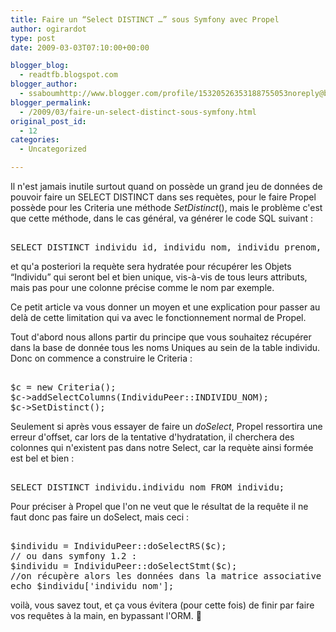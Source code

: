 ```yaml
---
title: Faire un “Select DISTINCT …” sous Symfony avec Propel
author: ogirardot
type: post
date: 2009-03-03T07:10:00+00:00

blogger_blog:
  - readtfb.blogspot.com
blogger_author:
  - ssaboumhttp://www.blogger.com/profile/15320526353188755053noreply@blogger.com
blogger_permalink:
  - /2009/03/faire-un-select-distinct-sous-symfony.html
original_post_id:
  - 12
categories:
  - Uncategorized

---
```

<!--more-->
Il n'est jamais inutile surtout quand on possède un grand jeu de données de pouvoir faire un SELECT DISTINCT dans ses requètes, pour le faire Propel possède pour les Criteria une méthode <span style="font-style:italic;">SetDistinct</span>(), mais le problème c'est que cette méthode, dans le cas général, va générer le code SQL suivant :

<pre><br />SELECT DISTINCT individu_id, individu_nom, individu_prenom, .....<br /></pre>

et qu'a posteriori la requète sera hydratée pour récupérer les Objets &#8220;Individu&#8221; qui seront bel et bien unique, vis-à-vis de tous leurs attributs, mais pas pour une colonne précise comme le nom par exemple.

Ce petit article va vous donner un moyen et une explication pour passer au delà de cette limitation qui va avec le fonctionnement normal de Propel.

Tout d'abord nous allons partir du principe que vous souhaitez récupérer dans la base de donnée tous les noms Uniques au sein de la table individu. Donc on commence a construire le Criteria :

<pre><br />$c = new Criteria();<br />$c-&gt;addSelectColumns(IndividuPeer::INDIVIDU_NOM);<br />$c-&gt;SetDistinct();<br /></pre>

Seulement si après vous essayer de faire un <span style="font-style:italic;">doSelect</span>, Propel ressortira une erreur d'offset, car lors de la tentative d'hydratation, il cherchera des colonnes qui n'existent pas dans notre Select, car la requète ainsi formée est bel et bien :

<pre><br />SELECT DISTINCT individu.individu_nom FROM individu;<br /></pre>

Pour préciser à Propel que l'on ne veut que le résultat de la requête il ne faut donc pas faire un doSelect, mais ceci :

<pre><br />$individu = IndividuPeer::doSelectRS($c);<br />// ou dans symfony 1.2 :<br />$individu = IndividuPeer::doSelectStmt($c);<br />//on récupère alors les données dans la matrice associative $individu par :<br />echo $individu['individu_nom'];<br /></pre>

voilà, vous savez tout, et ça vous évitera (pour cette fois) de finir par faire vos requêtes à la main, en bypassant l'ORM. 🙂